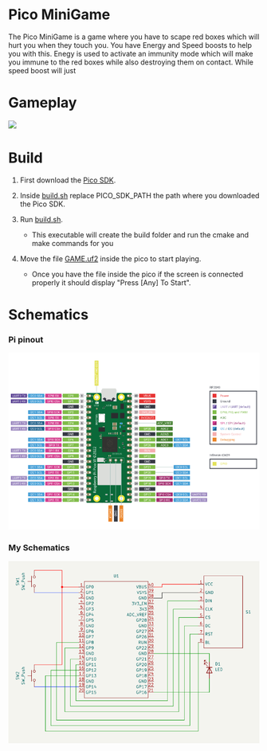 # Pico MiniGame

The Pico MiniGame is a game where you have to scape red boxes which will hurt you when they touch you. 
You have Energy and Speed boosts to help you with this. 
Enegy is used to activate an immunity mode 
which will make you immune to the red boxes while also destroying them on contact. 
While speed boost will just   

# Gameplay

![](https://www.youtube.com/embed/mGq_IOV7r4Y?si=BwyjoiaQS1UbABmG)

# Build
1. First download the [Pico SDK](https://github.com/raspberrypi/pico-sdk.git).

2. Inside [build.sh](./build.sh) replace PICO_SDK_PATH the path where you downloaded the Pico SDK. 

3. Run [build.sh](./build.sh).
    - This executable will create the build folder and run the cmake and make commands for you

4. Move the file [GAME.uf2](./build/GAME.uf2) inside the pico to start playing. 
    - Once you have the file inside the pico if the screen is connected properly it should display "Press [Any] To Start". 

# Schematics
### Pi pinout  
![Pi Schematics](./media/picow-pinout.png)

### My Schematics
![Pi Schematics](./media/MySchematic.png)
